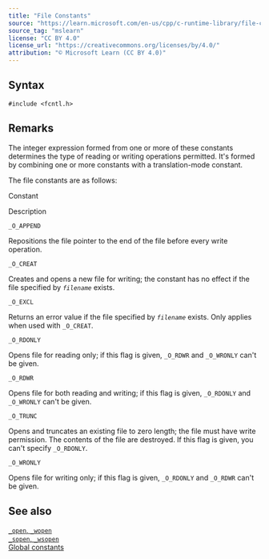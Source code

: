 ```yaml
---
title: "File Constants"
source: "https://learn.microsoft.com/en-us/cpp/c-runtime-library/file-constants?view=msvc-170"
source_tag: "mslearn"
license: "CC BY 4.0"
license_url: "https://creativecommons.org/licenses/by/4.0/"
attribution: "© Microsoft Learn (CC BY 4.0)"
---
```

## Syntax

```
#include <fcntl.h>
```

## Remarks

The integer expression formed from one or more of these constants determines the type of reading or writing operations permitted. It's formed by combining one or more constants with a translation-mode constant.

The file constants are as follows:

Constant

Description

`_O_APPEND`

Repositions the file pointer to the end of the file before every write operation.

`_O_CREAT`

Creates and opens a new file for writing; the constant has no effect if the file specified by _`filename`_ exists.

`_O_EXCL`

Returns an error value if the file specified by _`filename`_ exists. Only applies when used with `_O_CREAT`.

`_O_RDONLY`

Opens file for reading only; if this flag is given, `_O_RDWR` and `_O_WRONLY` can't be given.

`_O_RDWR`

Opens file for both reading and writing; if this flag is given, `_O_RDONLY` and `_O_WRONLY` can't be given.

`_O_TRUNC`

Opens and truncates an existing file to zero length; the file must have write permission. The contents of the file are destroyed. If this flag is given, you can't specify `_O_RDONLY`.

`_O_WRONLY`

Opens file for writing only; if this flag is given, `_O_RDONLY` and `_O_RDWR` can't be given.

## See also

[`_open`, `_wopen`](https://learn.microsoft.com/en-us/cpp/c-runtime-library/reference/open-wopen?view=msvc-170)  
[`_sopen`, `_wsopen`](https://learn.microsoft.com/en-us/cpp/c-runtime-library/reference/sopen-wsopen?view=msvc-170)  
[Global constants](https://learn.microsoft.com/en-us/cpp/c-runtime-library/global-constants?view=msvc-170)
